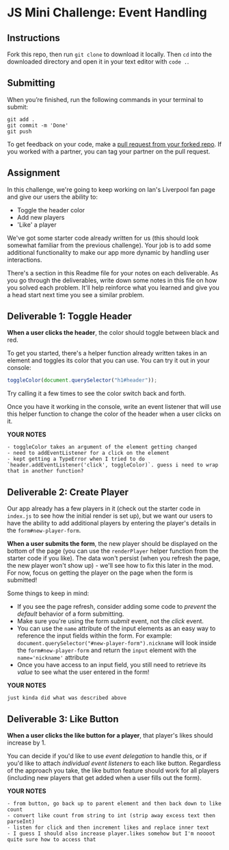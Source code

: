 # JS Mini Challenge: Event Handling

## Instructions

Fork this repo, then run `git clone` to download it locally. Then `cd` into the downloaded directory and open it in your text editor with `code .`.

## Submitting

When you’re finished, run the following commands in your terminal to submit:

```
git add .
git commit -m 'Done'
git push
```

To get feedback on your code, make a [pull request from your forked repo](https://docs.github.com/en/github/collaborating-with-issues-and-pull-requests/creating-a-pull-request-from-a-fork). If you worked with a partner, you can tag your partner on the pull request.

## Assignment

In this challenge, we're going to keep working on Ian's Liverpool fan page and give our users the ability to:

- Toggle the header color
- Add new players
- 'Like' a player

We've got some starter code already written for us (this should look somewhat familiar from the previous challenge). Your job is to add some additional functionality to make our app more dynamic by handling user interactions.

There's a section in this Readme file for your notes on each deliverable. As you go through the deliverables, write down some notes in this file on how you solved each problem. It'll help reinforce what you learned and give you a head start next time you see a similar problem.

## Deliverable 1: Toggle Header

**When a user clicks the header**, the color should toggle between black and red.

To get you started, there's a helper function already written takes in an element and toggles its color that you can use. You can try it out in your console:

```js
toggleColor(document.querySelector("h1#header"));
```

Try calling it a few times to see the color switch back and forth.

Once you have it working in the console, write an event listener that will use this helper function to change the color of the header when a user clicks on it.

**YOUR NOTES**

```
- toggleColor takes an argument of the element getting changed
- need to addEventListener for a click on the element
- kept getting a TypeError when I tried to do `header.addEventListener('click', toggleColor)`. guess i need to wrap that in another function?
```

## Deliverable 2: Create Player

Our app already has a few players in it (check out the starter code in `index.js` to see how the initial render is set up), but we want our users to have the ability to add additional players by entering the player's details in the `form#new-player-form`.

**When a user submits the form**, the new player should be displayed on the bottom of the page (you can use the `renderPlayer` helper function from the starter code if you like). The data won't persist (when you refresh the page, the new player won't show up) - we'll see how to fix this later in the mod. For now, focus on getting the player on the page when the form is submitted!

Some things to keep in mind:

- If you see the page refresh, consider adding some code to _prevent_ the _default_ behavior of a form submitting.
- Make sure you're using the form _submit_ event, not the _click_ event.
- You can use the `name` attribute of the input elements as an easy way to reference the input fields within the form. For example: `document.querySelector("#new-player-form").nickname` will look inside the `form#new-player-form` and return the `input` element with the `name='nickname'` attribute
- Once you have access to an input field, you still need to retrieve its _value_ to see what the user entered in the form!

**YOUR NOTES**

```
just kinda did what was described above
```

## Deliverable 3: Like Button

**When a user clicks the like button for a player**, that player's likes should increase by 1.

You can decide if you'd like to use _event delegation_ to handle this, or if you'd like to attach _individual event listeners_ to each like button. Regardless of the approach you take, the like button feature should work for all players (including new players that get added when a user fills out the form).

**YOUR NOTES**

```
- from button, go back up to parent element and then back down to like count
- convert like count from string to int (strip away excess text then parseInt)
- listen for click and then increment likes and replace inner text
- I guess I should also increase player.likes somehow but I'm noooot quite sure how to access that
```
